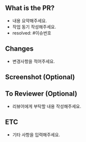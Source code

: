 ## What is the PR?
- 내용 요약해주세요.
- 작업 동기 작성해주세요.
- resolved: #이슈번호

## Changes
- 변경사항을 적어주세요.

## Screenshot (Optional)


## To Reviewer (Optional)
- 리뷰어에게 부탁할 내용 작성해주세요.

## ETC
- 기타 사항을 입력해주세요.
